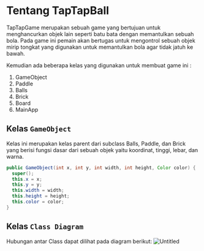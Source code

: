# Tentang TapTapBall
TapTapGame merupakan sebuah game yang bertujuan untuk menghancurkan objek lain seperti batu bata dengan memantulkan sebuah bola. Pada game ini pemain akan bertugas untuk mengontrol sebuah objek mirip tongkat yang digunakan untuk memantulkan bola agar tidak jatuh ke bawah.

Kemudian ada beberapa kelas yang digunakan untuk membuat game ini :
1. GameObject
2. Paddle
3. Balls
4. Brick
5. Board
6. MainApp

## Kelas `GameObject`
Kelas ini merupakan kelas parent dari subclass Balls, Paddle, dan Brick yang berisi fungsi dasar dari sebuah objek yaitu koordinat, tinggi, lebar, dan warna.

```JAVA
public GameObject(int x, int y, int width, int height, Color color) {
  super();
  this.x = x;
  this.y = y;
  this.width = width;
  this.height = height;
  this.color = color;
}
```
## Kelas `Class Diagram`
Hubungan antar Class dapat dilihat pada diagram berikut:
![Untitled](https://user-images.githubusercontent.com/65794806/103263485-9cf60880-49da-11eb-91d7-a90dfd7fd876.png)
